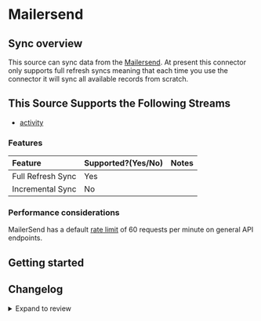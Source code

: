 # Mailersend

## Sync overview

This source can sync data from the [Mailersend](https://developers.mailersend.com/#mailersend-api). At present this connector only supports full refresh syncs meaning that each time you use the connector it will sync all available records from scratch.

## This Source Supports the Following Streams

- [activity](https://developers.mailersend.com/api/v1/activity.html#get-a-list-of-activities)

### Features

| Feature           | Supported?\(Yes/No\) | Notes |
| :---------------- | :------------------- | :---- |
| Full Refresh Sync | Yes                  |       |
| Incremental Sync  | No                   |       |

### Performance considerations

MailerSend has a default [rate limit](https://developers.mailersend.com/general.html#api-response) of 60 requests per minute on general API endpoints.

## Getting started

## Changelog

<details>
  <summary>Expand to review</summary>

| Version | Date       | Pull Request                                             | Subject                                  |
| :------ | :--------- | :------------------------------------------------------- | :--------------------------------------- |
| 0.2.7 | 2024-12-21 | [50080](https://github.com/airbytehq/airbyte/pull/50080) | Update dependencies |
| 0.2.6 | 2024-12-14 | [49614](https://github.com/airbytehq/airbyte/pull/49614) | Update dependencies |
| 0.2.5 | 2024-12-12 | [49262](https://github.com/airbytehq/airbyte/pull/49262) | Update dependencies |
| 0.2.4 | 2024-12-11 | [48947](https://github.com/airbytehq/airbyte/pull/48947) | Starting with this version, the Docker image is now rootless. Please note that this and future versions will not be compatible with Airbyte versions earlier than 0.64 |
| 0.2.3 | 2024-11-04 | [48203](https://github.com/airbytehq/airbyte/pull/48203) | Update dependencies |
| 0.2.2 | 2024-10-29 | [47785](https://github.com/airbytehq/airbyte/pull/47785) | Update dependencies |
| 0.2.1 | 2024-10-28 | [47592](https://github.com/airbytehq/airbyte/pull/47592) | Update dependencies |
| 0.2.0 | 2024-08-26 | [44766](https://github.com/airbytehq/airbyte/pull/44766) | Refactor connector to manifest-only format |
| 0.1.15 | 2024-08-24 | [44697](https://github.com/airbytehq/airbyte/pull/44697) | Update dependencies |
| 0.1.14 | 2024-08-17 | [44258](https://github.com/airbytehq/airbyte/pull/44258) | Update dependencies |
| 0.1.13 | 2024-08-12 | [43928](https://github.com/airbytehq/airbyte/pull/43928) | Update dependencies |
| 0.1.12 | 2024-08-10 | [43564](https://github.com/airbytehq/airbyte/pull/43564) | Update dependencies |
| 0.1.11 | 2024-08-03 | [43086](https://github.com/airbytehq/airbyte/pull/43086) | Update dependencies |
| 0.1.10 | 2024-07-27 | [42700](https://github.com/airbytehq/airbyte/pull/42700) | Update dependencies |
| 0.1.9 | 2024-07-20 | [42273](https://github.com/airbytehq/airbyte/pull/42273) | Update dependencies |
| 0.1.8 | 2024-07-13 | [41696](https://github.com/airbytehq/airbyte/pull/41696) | Update dependencies |
| 0.1.7 | 2024-07-10 | [41557](https://github.com/airbytehq/airbyte/pull/41557) | Update dependencies |
| 0.1.6 | 2024-07-09 | [41322](https://github.com/airbytehq/airbyte/pull/41322) | Update dependencies |
| 0.1.5 | 2024-07-06 | [40856](https://github.com/airbytehq/airbyte/pull/40856) | Update dependencies |
| 0.1.4 | 2024-06-25 | [40473](https://github.com/airbytehq/airbyte/pull/40473) | Update dependencies |
| 0.1.3 | 2024-06-22 | [39995](https://github.com/airbytehq/airbyte/pull/39995) | Update dependencies |
| 0.1.2 | 2024-06-06 | [39237](https://github.com/airbytehq/airbyte/pull/39237) | [autopull] Upgrade base image to v1.2.2 |
| 0.1.1 | 2024-05-31 | [38811](https://github.com/airbytehq/airbyte/pull/38811) | [autopull] Migrate to base image and poetry |
| 0.1.0 | 2022-11-13 | [18669](https://github.com/airbytehq/airbyte/pull/18669) | 🎉 New Source: Mailersend [low-code CDK] |

</details>
